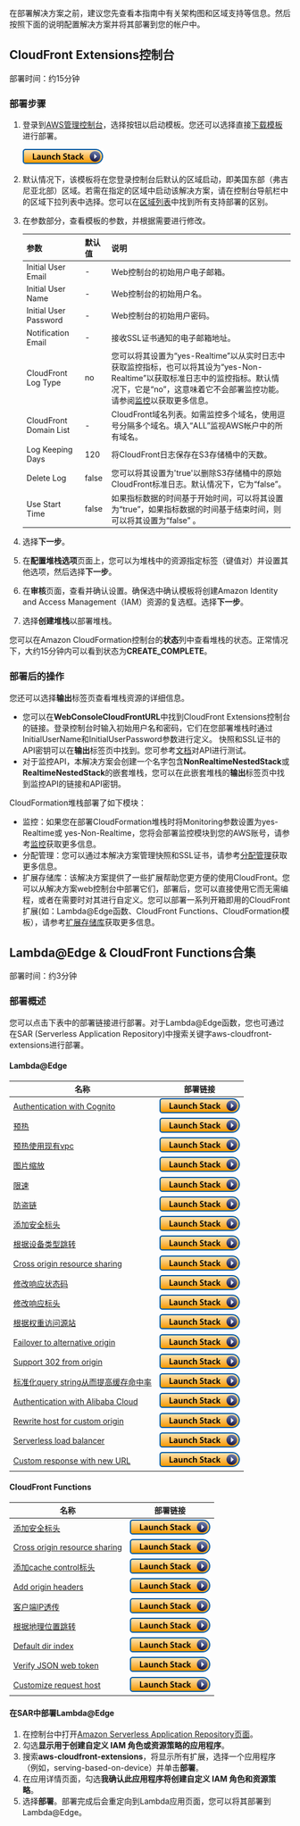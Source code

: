 在部署解决方案之前，建议您先查看本指南中有关架构图和区域支持等信息。然后按照下面的说明配置解决方案并将其部署到您的帐户中。


## CloudFront Extensions控制台

部署时间：约15分钟


### 部署步骤

1. 登录到[AWS管理控制台](https://console.aws.amazon.com/)，选择按钮以启动模板。您还可以选择直接[下载模板](https://aws-gcr-solutions.s3.amazonaws.com/Aws-cloudfront-extensions/latest/custom-domain/CloudFrontExtnConsoleStack.template.json) 进行部署。

      [![Deploy](../images/deploy_button.png)](https://console.aws.amazon.com/cloudformation/home?region=us-east-1#/stacks/new?stackName=cloudFrontExtensionsConsole&templateURL=https://aws-gcr-solutions.s3.amazonaws.com/Aws-cloudfront-extensions/latest/custom-domain/CloudFrontExtnConsoleStack.template.json)


2. 默认情况下，该模板将在您登录控制台后默认的区域启动，即美国东部（弗吉尼亚北部）区域。若需在指定的区域中启动该解决方案，请在控制台导航栏中的区域下拉列表中选择。您可以在[区域列表](./regions.md)中找到所有支持部署的区别。

3. 在参数部分，查看模板的参数，并根据需要进行修改。

      | 参数                   | 默认值 | 说明                                                                                                                                 |
      |-----------|---------------|---------|
      | Initial User Email     | - | Web控制台的初始用户电子邮箱。   |
      | Initial User Name      | - | Web控制台的初始用户名。        |
      | Initial User Password  | - | Web控制台的初始用户密码。      |
      | Notification Email     | - | 接收SSL证书通知的电子邮箱地址。 |
      | CloudFront Log Type    | no | 您可以将其设置为“yes-Realtime”以从实时日志中获取监控指标，也可以将其设为“yes-Non-Realtime”以获取标准日志中的监控指标。默认情况下，它是“no”，这意味着它不会部署监控功能。请参阅[监控](./monitoring/overview.md)以获取更多信息。 |
      | CloudFront Domain List | - | CloudFront域名列表。如需监控多个域名，使用逗号分隔多个域名。填入“ALL”监视AWS帐户中的所有域名。 |
      | Log Keeping Days       | 120 | 将CloudFront日志保存在S3存储桶中的天数。 |
      | Delete Log             | false | 您可以将其设置为'true'以删除S3存储桶中的原始CloudFront标准日志。默认情况下，它为“false”。 |
      | Use Start Time         | false | 如果指标数据的时间基于开始时间，可以将其设置为“true”，如果指标数据的时间基于结束时间，则可以将其设置为“false” 。 |


4. 选择**下一步**。
5. 在**配置堆栈选项**页面上，您可以为堆栈中的资源指定标签（键值对）并设置其他选项，然后选择**下一步**。
6. 在**审核**页面，查看并确认设置。确保选中确认模板将创建Amazon Identity and Access Management（IAM）资源的复选框。选择**下一步**。
7. 选择**创建堆栈**以部署堆栈。

您可以在Amazon CloudFormation控制台的**状态**列中查看堆栈的状态。正常情况下，大约15分钟内可以看到状态为**CREATE_COMPLETE**。



### 部署后的操作

您还可以选择**输出**标签页查看堆栈资源的详细信息。

- 您可以在**WebConsoleCloudFrontURL**中找到CloudFront Extensions控制台的链接。登录控制台时输入初始用户名和密码，它们在您部署堆栈时通过InitialUserName和InitialUserPassword参数进行定义。 快照和SSL证书的API密钥可以在**输出**标签页中找到。您可参考[文档](https://docs.aws.amazon.com/apigateway/latest/developerguide/api-gateway-create-usage-plans-with-rest-api.html#api-gateway-usage-plan-test-with-postman)对API进行测试。
- 对于监控API，本解决方案会创建一个名字包含**NonRealtimeNestedStack**或**RealtimeNestedStack**的嵌套堆栈，您可以在此嵌套堆栈的**输出**标签页中找到监控API的链接和API密钥。 

CloudFormation堆栈部署了如下模块：

- 监控：如果您在部署CloudFormation堆栈时将Monitoring参数设置为yes-Realtime或 yes-Non-Realtime，您将会部署监控模块到您的AWS账号，请参考[监控](./monitoring/overview.md)获取更多信息。
- 分配管理：您可以通过本解决方案管理快照和SSL证书，请参考[分配管理](./distribution-management/overview.md)获取更多信息。 
- 扩展存储库：该解决方案提供了一些扩展帮助您更方便的使用CloudFront。您可以从解决方案web控制台中部署它们，部署后，您可以直接使用它而无需编程，或者在需要时对其进行自定义。您可以部署一系列开箱即用的CloudFront扩展(如：Lambda@Edge函数、CloudFront Functions、CloudFormation模板），请参考[扩展存储库](./extension-repository/overview.md)获取更多信息。


## Lambda@Edge & CloudFront Functions合集
 
部署时间：约3分钟

### 部署概述

您可以点击下表中的部署链接进行部署。对于Lambda@Edge函数，您也可通过在SAR (Serverless Application Repository)中搜索关键字aws-cloudfront-extensions进行部署。


#### Lambda@Edge

| **名称**                                                                                                                                               | **部署链接** |
|------------------------------------------------------------------------------------------------------------------------------------------------------|--------------------|
| [Authentication with Cognito](https://github.com/awslabs/aws-cloudfront-extensions/tree/main/edge/nodejs/authentication-with-cognito)                |  [![Deploy](../images/deploy_button.png)](https://serverlessrepo.aws.amazon.com/applications/us-east-1/418289889111/authentication-with-cognito) |
| [预热](https://awslabs.github.io/aws-cloudfront-extensions/en/extension-repository/pre-warming/)                                                       | [![Deploy](../images/deploy_button.png)](https://console.aws.amazon.com/cloudformation/home?region=us-east-1#/stacks/new?stackName=prewarm&templateURL=https://aws-gcr-solutions.s3.amazonaws.com/Aws-cloudfront-extensions/v2.0.0_331/custom-domain/CFEPrewarmStack.template.json) |
| [预热使用现有vpc](https://awslabs.github.io/aws-cloudfront-extensions/en/extension-repository/pre-warming/)                                                | [![Deploy](../images/deploy_button.png)](https://console.aws.amazon.com/cloudformation/home?region=us-east-1#/stacks/new?stackName=prewarm&templateURL=https://aws-gcr-solutions.s3.amazonaws.com/Aws-cloudfront-extensions/v2.0.0_331/custom-domain/CFEPrewarmStackUseExistVPC.template.json) |
| [图片缩放](https://github.com/awslabs/aws-cloudfront-extensions/tree/main/edge/nodejs/resize-picture)                                                    | [![Deploy](../images/deploy_button.png)](https://console.aws.amazon.com/cloudformation/home?region=us-east-1#/stacks/new?stackName=resize-image&templateURL=https://aws-gcr-solutions.s3.amazonaws.com/Aws-cloudfront-extensions/v2.0.0_317/custom-domain/ResizeImageStack.template.json) |
| [限速](https://github.com/awslabs/aws-cloudfront-extensions/tree/main/function/js/limit-request-rate)                                                  | [![Deploy](../images/deploy_button.png)](https://console.aws.amazon.com/cloudformation/home?region=us-east-1#/stacks/new?stackName=rate-limit&templateURL=https://aws-cloudfront-extensions-cff.s3.amazonaws.com/asset/limit-rate/latest/RateLimitCfStack.template.json) |
| [防盗链](https://github.com/awslabs/aws-cloudfront-extensions/tree/main/edge/nodejs/anti-hotlinking)                                                    | [![Deploy](../images/deploy_button.png)](https://serverlessrepo.aws.amazon.com/applications/us-east-1/418289889111/anti-hotlinking) |
| [添加安全标头](https://github.com/awslabs/aws-cloudfront-extensions/blob/main/edge/nodejs/add-security-headers)                                            |  [![Deploy](../images/deploy_button.png)](https://serverlessrepo.aws.amazon.com/applications/us-east-1/418289889111/add-security-headers) |
| [根据设备类型跳转](https://github.com/awslabs/aws-cloudfront-extensions/tree/main/edge/nodejs/serving-based-on-device)                                       |  [![Deploy](../images/deploy_button.png)](https://console.aws.amazon.com/cloudformation/home?region=us-east-1#/stacks/new?stackName=cloudFrontExtensionsConsole&templateURL=https://aws-gcr-solutions.s3.amazonaws.com/Aws-cloudfront-extensions/v2.0.0_317/custom-domain/RedirectDeviceStack.template.json) |
| [Cross origin resource sharing](https://github.com/awslabs/aws-cloudfront-extensions/tree/main/edge/nodejs/cross-origin-resource-sharing)            | [![Deploy](../images/deploy_button.png)](https://serverlessrepo.aws.amazon.com/applications/us-east-1/418289889111/cross-origin-resource-sharing) |
| [修改响应状态码](https://github.com/awslabs/aws-cloudfront-extensions/tree/main/edge/nodejs/modify-response-status-code)                                    | [![Deploy](../images/deploy_button.png)](https://serverlessrepo.aws.amazon.com/applications/us-east-1/418289889111/modify-response-status-code) |
| [修改响应标头](https://github.com/awslabs/aws-cloudfront-extensions/tree/main/edge/nodejs/modify-response-header)                                          | [![Deploy](../images/deploy_button.png)](https://serverlessrepo.aws.amazon.com/applications/us-east-1/418289889111/modify-response-header) |
| [根据权重访问源站](https://github.com/awslabs/aws-cloudfront-extensions/tree/main/edge/nodejs/access-origin-by-weight-rate)                                  | [![Deploy](../images/deploy_button.png)](https://serverlessrepo.aws.amazon.com/applications/us-east-1/418289889111/access-origin-by-weight-rate) |
| [Failover to alternative origin](https://github.com/awslabs/aws-cloudfront-extensions/tree/main/edge/nodejs/multiple-origin-IP-retry)                | [![Deploy](../images/deploy_button.png)](https://serverlessrepo.aws.amazon.com/applications/us-east-1/418289889111/multiple-origin-IP-retry) |
| [Support 302 from origin](https://github.com/awslabs/aws-cloudfront-extensions/tree/main/edge/nodejs/http302-from-origin)                            |  [![Deploy](../images/deploy_button.png)](https://serverlessrepo.aws.amazon.com/applications/us-east-1/418289889111/http302-from-origin) |
| [标准化query string从而提高缓存命中率](https://github.com/awslabs/aws-cloudfront-extensions/tree/main/edge/nodejs/normalize-query-string)                        | [![Deploy](../images/deploy_button.png)](https://serverlessrepo.aws.amazon.com/applications/us-east-1/418289889111/normalize-query-string) |
| [Authentication with Alibaba Cloud](https://github.com/awslabs/aws-cloudfront-extensions/tree/main/edge/nodejs/authentication-with-aliyun-cdn-typeA) | [![Deploy](../images/deploy_button.png)](https://serverlessrepo.aws.amazon.com/applications/us-east-1/418289889111/authentication-with-aliyun-cdn-typeA) |
| [Rewrite host for custom origin](https://github.com/awslabs/aws-cloudfront-extensions/tree/main/edge/nodejs/rewrite-url)                             |  [![Deploy](../images/deploy_button.png)](https://serverlessrepo.aws.amazon.com/applications/us-east-1/418289889111/rewrite-url) |
| [Serverless load balancer](https://github.com/awslabs/aws-cloudfront-extensions/tree/main/edge/python/serverless-load-balancer)                      |  [![Deploy](../images/deploy_button.png)](https://serverlessrepo.aws.amazon.com/applications/us-east-1/418289889111/serverless-load-balancer) |
| [Custom response with new URL](https://github.com/awslabs/aws-cloudfront-extensions/tree/main/edge/nodejs/custom-response-with-replaced-url)         | [![Deploy](../images/deploy_button.png)](https://serverlessrepo.aws.amazon.com/applications/us-east-1/418289889111/custom-response-with-replaced-url) |


#### CloudFront Functions
|    **名称**   | **部署链接** |
|------------------|--------------------|
| [添加安全标头](https://github.com/awslabs/aws-cloudfront-extensions/tree/main/function/js/add-security-headers) |[![Deploy](../images/deploy_button.png)](https://console.aws.amazon.com/cloudformation/home?region=us-east-1#/stacks/new?stackName=add-security-headers&templateURL=https:%2F%2Faws-cloudfront-extensions-cff.s3.amazonaws.com%2Fadd-security-headers.yaml)                   |
| [Cross origin resource sharing](https://github.com/awslabs/aws-cloudfront-extensions/tree/main/function/js/cross-origin-resource-sharing) |  [![Deploy](../images/deploy_button.png)](https://console.aws.amazon.com/cloudformation/home?region=us-east-1#/stacks/new?stackName=cross-origin-resource-sharing&templateURL=https:%2F%2Faws-cloudfront-extensions-cff.s3.amazonaws.com%2Fcross-origin-resource-sharing.yaml) |
| [添加cache control标头](https://github.com/awslabs/aws-cloudfront-extensions/tree/main/function/js/add-cache-control-header)  | [![Deploy](../images/deploy_button.png)](https://console.aws.amazon.com/cloudformation/home?region=us-east-1#/stacks/new?stackName=add-cache-control-header&templateURL=https:%2F%2Faws-cloudfront-extensions-cff.s3.amazonaws.com%2Fadd-cache-control-header.yaml)           |
| [Add origin headers](https://github.com/awslabs/aws-cloudfront-extensions/tree/main/function/js/add-origin-header)  | [![Deploy](../images/deploy_button.png)](https://console.aws.amazon.com/cloudformation/home?region=us-east-1#/stacks/new?stackName=add-origin-header&templateURL=https:%2F%2Faws-cloudfront-extensions-cff.s3.amazonaws.com%2Fadd-origin-header.yaml)                         |
| [客户端IP透传](https://github.com/awslabs/aws-cloudfront-extensions/tree/main/function/js/add-true-client-ip-header) | [![Deploy](../images/deploy_button.png)](https://console.aws.amazon.com/cloudformation/home?region=us-east-1#/stacks/new?stackName=add-true-client-ip-header&templateURL=https:%2F%2Faws-cloudfront-extensions-cff.s3.amazonaws.com%2Fadd-true-client-ip-header.yaml)         |
| [根据地理位置跳转](https://awslabs.github.io/aws-cloudfront-extensions/zh/extension-repository/redirect-by-country/) | [![Deploy](../images/deploy_button.png)](https://console.aws.amazon.com/cloudformation/home?region=us-east-1#/stacks/new?stackName=cloudFrontExtensionsConsole&templateURL=https://aws-gcr-solutions.s3.amazonaws.com/Aws-cloudfront-extensions/v2.0.0_317/custom-domain/RedirectStack.template.json)         |
| [Default dir index](https://github.com/awslabs/aws-cloudfront-extensions/tree/main/function/js/default-dir-index) |  [![Deploy](../images/deploy_button.png)](https://console.aws.amazon.com/cloudformation/home?region=us-east-1#/stacks/new?stackName=default-dir-index&templateURL=https:%2F%2Faws-cloudfront-extensions-cff.s3.amazonaws.com%2Fdefault-dir-index.yaml)                         |
| [Verify JSON web token](https://github.com/awslabs/aws-cloudfront-extensions/tree/main/function/js/verify-jwt) |  [![Deploy](../images/deploy_button.png)](https://console.aws.amazon.com/cloudformation/home?region=us-east-1#/stacks/new?stackName=verify-jwt&templateURL=https:%2F%2Faws-cloudfront-extensions-cff.s3.amazonaws.com%2Fverify-jwt.yaml)                                       |
| [Customize request host](https://github.com/awslabs/aws-cloudfront-extensions/tree/main/function/js/custom-host) | [![Deploy](../images/deploy_button.png)](https://console.aws.amazon.com/cloudformation/home?region=us-east-1#/stacks/new?stackName=custom-host&templateURL=https:%2F%2Faws-cloudfront-extensions-cff.s3.amazonaws.com%2Fcustom-host.yaml)                                     |


#### 在SAR中部署Lambda@Edge

1. 在控制台中打开[Amazon Serverless Application Repository页面](https://serverlessrepo.aws.amazon.com/applications)。
2. 勾选**显示用于创建自定义 IAM 角色或资源策略的应用程序**。
3. 搜索**aws-cloudfront-extensions**，将显示所有扩展，选择一个应用程序（例如，serving-based-on-device）并单击**部署**。
4. 在应用详情页面，勾选**我确认此应用程序将创建自定义 IAM 角色和资源策略**。
5. 选择**部署**。部署完成后会重定向到Lambda应用页面，您可以将其部署到Lambda@Edge。
